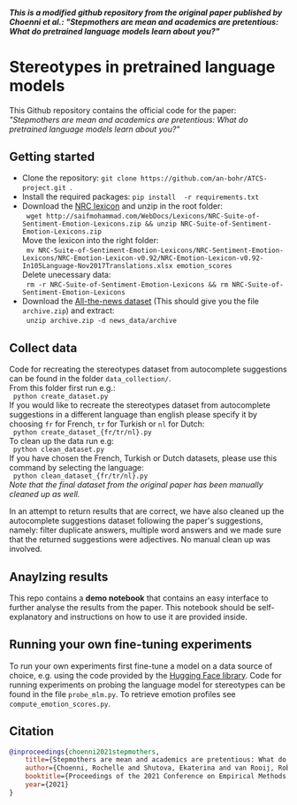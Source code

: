 #### *This is a modified github repository from the original paper published by Choenni et al.: "Stepmothers are mean and academics are pretentious: What do pretrained language models learn about you?"*

# Stereotypes in pretrained language models

This Github repository contains the official code for the paper: *"Stepmothers are mean and academics are pretentious: What do pretrained language models learn about you?"*

## Getting started


<ul>
<li> Clone the repository: <code>git clone https://github.com/an-bohr/ATCS-project.git </code>.</li>
<li> Install the required packages: <code>pip install  -r requirements.txt </code></li>
<li> Download the <a href="http://saifmohammad.com/WebDocs/Lexicons/NRC-Suite-of-Sentiment-Emotion-Lexicons.zip">NRC lexicon</a> and unzip in the root folder: <br>
  <code> wget http://saifmohammad.com/WebDocs/Lexicons/NRC-Suite-of-Sentiment-Emotion-Lexicons.zip && unzip NRC-Suite-of-Sentiment-Emotion-Lexicons.zip </code> <br>
  Move the lexicon into the right folder: <br>
 <code> mv NRC-Suite-of-Sentiment-Emotion-Lexicons/NRC-Sentiment-Emotion-Lexicons/NRC-Emotion-Lexicon-v0.92/NRC-Emotion-Lexicon-v0.92-In105Language-Nov2017Translations.xlsx emotion_scores </code> <br>
  Delete unecessary data: <br>
  <code> rm -r NRC-Suite-of-Sentiment-Emotion-Lexicons && rm NRC-Suite-of-Sentiment-Emotion-Lexicons </code> 
</li>
<li> Download the <a href="https://www.kaggle.com/snapcrack/all-the-news">All-the-news dataset</a> (This should give you the file <code> archive.zip</code>) and extract: <br> 
  <code> unzip archive.zip -d news_data/archive </code>
  </li>
</ul>

## Collect data

Code for recreating the stereotypes dataset from autocomplete suggestions can be found in the folder <code>data_collection/</code>.\
From this folder first run e.g.: \
<code> python create_dataset.py </code> \
If you would like to recreate the stereotypes dataset from autocomplete suggestions in a different
language than english please specify it by choosing <code>fr</code> for French, <code>tr</code> for
Turkish or <code>nl</code> for Dutch: \
<code> python create_dataset_{fr/tr/nl}.py </code> \
To clean up the data run e.g:\
<code> python clean_dataset.py </code>\
If you have chosen the French, Turkish or Dutch datasets, please use this command by selecting the language: \
<code> python clean_dataset_{fr/tr/nl}.py </code>\
*Note that the final dataset from the original paper has been manually cleaned up as well.*

In an attempt to return results that are correct, we have also cleaned up the autocomplete suggestions dataset following the paper's suggestions, namely: filter duplicate answers, multiple word answers and we made sure that the returned suggestions were adjectives. No manual clean up was involved.

## Anaylzing results

This repo contains a **demo notebook** that contains an easy interface to further analyse the results from the paper. This notebook should be self-explanatory and instructions on how to use it are provided inside. 

## Running your own fine-tuning experiments
To run your own experiments first fine-tune a model on a data source of choice, e.g. using the code provided by the <a href="https://github.com/huggingface/transformers/tree/master/examples/pytorch/language-modeling">Hugging Face library</a>. Code for running experiments on probing the language model for stereotypes can be found in the file <code>probe_mlm.py</code>. To retrieve emotion profiles see <code>compute_emotion_scores.py</code>. 

## Citation
```bibtex
@inproceedings{choenni2021stepmothers,
    title={Stepmothers are mean and academics are pretentious: What do pretrained language models learn about you?},
    author={Choenni, Rochelle and Shutova, Ekaterina and van Rooij, Robert},
    booktitle={Proceedings of the 2021 Conference on Empirical Methods in Natural Language Processing (EMNLP)},
    year={2021}
}
```